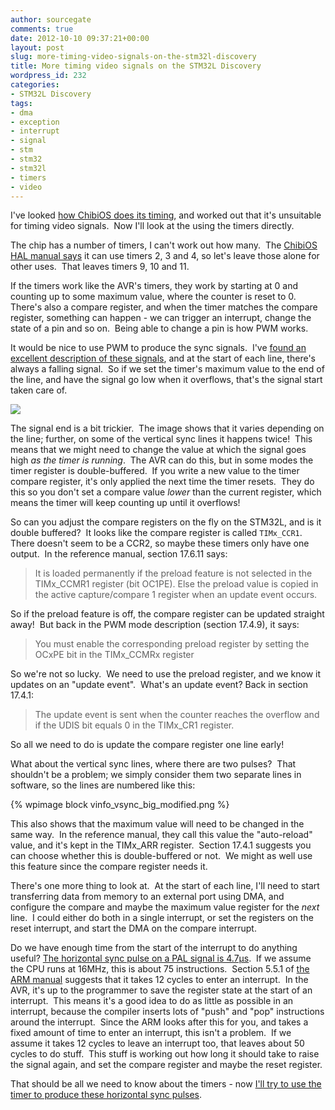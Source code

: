 ```yaml
---
author: sourcegate
comments: true
date: 2012-10-10 09:37:21+00:00
layout: post
slug: more-timing-video-signals-on-the-stm32l-discovery
title: More timing video signals on the STM32L Discovery
wordpress_id: 232
categories:
- STM32L Discovery
tags:
- dma
- exception
- interrupt
- signal
- stm
- stm32
- stm32l
- timers
- video
---
```


I've looked [how ChibiOS does its timing](http://sourcegate.wordpress.com/2012/10/07/timing-video-signals-from-the-stm32l-discovery/), and worked out that it's unsuitable for timing video signals.  Now I'll look at the using the timers directly.

The chip has a number of timers, I can't work out how many.  The [ChibiOS HAL manual says](http://chibios.sourceforge.net/docs/hal_stm32l1xx_rm/group___s_t_m32_l1xx___g_p_t.html) it can use timers 2, 3 and 4, so let's leave those alone for other uses.  That leaves timers 9, 10 and 11.

If the timers work like the AVR's timers, they work by starting at 0 and counting up to some maximum value, where the counter is reset to 0.  There's also a compare register, and when the timer matches the compare register, something can happen - we can trigger an interrupt, change the state of a pin and so on.  Being able to change a pin is how PWM works.

It would be nice to use PWM to produce the sync signals.  I've [found an excellent description of these signals](http://www.rickard.gunee.com/projects/video/pic/howto.php), and at the start of each line, there's always a falling signal.  So if we set the timer's maximum value to the end of the line, and have the signal go low when it overflows, that's the signal start taken care of.


[![](http://www.rickard.gunee.com/projects/video/pic/vinfo_vsync_big.png)](http://www.rickard.gunee.com/projects/video/pic/vinfo_vsync_big.png)


The signal end is a bit trickier.  The image shows that it varies depending on the line; further, on some of the vertical sync lines it happens twice!  This means that we might need to change the value at which the signal goes high _as the timer is running_.  The AVR can do this, but in some modes the timer register is double-buffered.  If you write a new value to the timer compare register, it's only applied the next time the timer resets.  They do this so you don't set a compare value _lower_ than the current register, which means the timer will keep counting up until it overflows!

So can you adjust the compare registers on the fly on the STM32L, and is it double buffered?  It looks like the compare register is called `TIMx_CCR1`.  There doesn't seem to be a CCR2, so maybe these timers only have one output.  In the reference manual, section 17.6.11 says:


<blockquote>It is loaded permanently if the preload feature is not selected in the TIMx_CCMR1 register (bit OC1PE). Else the preload value is copied in the active capture/compare 1 register when an update event occurs.</blockquote>


So if the preload feature is off, the compare register can be updated straight away!  But back in the PWM mode description (section 17.4.9), it says:


<blockquote>You must enable the corresponding preload register by setting the OCxPE bit in the TIMx_CCMRx register</blockquote>


So we're not so lucky.  We need to use the preload register, and we know it updates on an "update event".  What's an update event? Back in section 17.4.1:


<blockquote>The update event is sent when the counter reaches the overflow and if the UDIS bit equals 0 in the TIMx_CR1 register.</blockquote>


So all we need to do is update the compare register one line early!

What about the vertical sync lines, where there are two pulses?  That shouldn't be a problem; we simply consider them two separate lines in software, so the lines are numbered like this:

{% wpimage block vinfo_vsync_big_modified.png %}

This also shows that the maximum value will need to be changed in the same way.  In the reference manual, they call this value the "auto-reload" value, and it's kept in the TIMx_ARR register.  Section 17.4.1 suggests you can choose whether this is double-buffered or not.  We might as well use this feature since the compare register needs it.

There's one more thing to look at.  At the start of each line, I'll need to start transferring data from memory to an external port using DMA, and configure the compare and maybe the maximum value register for the _next_ line.  I could either do both in a single interrupt, or set the registers on the reset interrupt, and start the DMA on the compare interrupt.

Do we have enough time from the start of the interrupt to do anything useful? [The horizontal sync pulse on a PAL signal is 4.7μs](http://en.wikipedia.org/wiki/PAL#PAL_signal_details).  If we assume the CPU runs at 16MHz, this is about 75 instructions.  Section 5.5.1 of [the ARM manual](http://infocenter.arm.com/help/topic/com.arm.doc.ddi0337g/DDI0337G_cortex_m3_r2p0_trm.pdf) suggests that it takes 12 cycles to enter an interrupt.  In the AVR, it's up to the programmer to save the register state at the start of an interrupt.  This means it's a good idea to do as little as possible in an interrupt, because the compiler inserts lots of "push" and "pop" instructions around the interrupt.  Since the ARM looks after this for you, and takes a fixed amount of time to enter an interrupt, this isn't a problem.  If we assume it takes 12 cycles to leave an interrupt too, that leaves about 50 cycles to do stuff.  This stuff is working out how long it should take to raise the signal again, and set the compare register and maybe the reset register.

That should be all we need to know about the timers - now [I'll try to use the timer to produce these horizontal sync pulses](http://sourcegate.wordpress.com/2012/10/16/coding-pwm-on-the-stm32l/).
